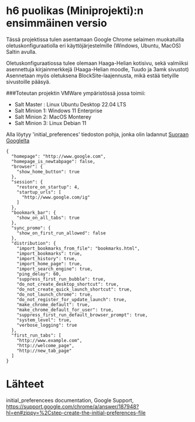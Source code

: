 # h6 puolikas (Miniprojekti):n ensimmäinen versio
Tässä projektissa tulen asentamaan Google Chrome selaimen muokatuilla oletuskonfiguraatiolla eri käyttöjärjestelmille (Windows, Ubuntu, MacOS) Saltin avulla.

Oletuskonfiguraatiossa tulee olemaan Haaga-Helian kotisivu, sekä valmiiksi asennettuja kirjainmerkkejä (Haaga-Helian moodle, Tuudo ja 3amk sivustot) Asennetaan myös oletuksena BlockSite-laajennusta, mikä estää
tietyille sivustoille pääsyä.

###Toteutan projektin VMWare ympäristössä jossa toimii:

- Salt Master : Linux Ubuntu Desktop 22.04 LTS
- Salt Minion 1: Windows 11 Enterprise
- Salt Minion 2: MacOS Monterey
- Salt Minion 3: Linux Debian 11


Alla löytyy 'initial_preferences' tiedoston pohja, jonka olin ladannut <a href=https://storage.googleapis.com/support-kms-prod/Y2dvgj4vUhoxiiLqzWmhjpLW3b3rBaLWuW8L> Suoraan Googlelta </a>

    {
      "homepage": "http://www.google.com",
      "homepage_is_newtabpage": false,
      "browser": {
        "show_home_button": true
      },
      "session": {
        "restore_on_startup": 4,
        "startup_urls": [
          "http://www.google.com/ig"
        ]
      },
      "bookmark_bar": {
        "show_on_all_tabs": true
      },
      "sync_promo": {
        "show_on_first_run_allowed": false
      },
      "distribution": {
        "import_bookmarks_from_file": "bookmarks.html",
        "import_bookmarks": true,
        "import_history": true,
        "import_home_page": true,
        "import_search_engine": true,
        "ping_delay": 60,
        "suppress_first_run_bubble": true,
        "do_not_create_desktop_shortcut": true,
        "do_not_create_quick_launch_shortcut": true,
        "do_not_launch_chrome": true,
        "do_not_register_for_update_launch": true,
        "make_chrome_default": true,
        "make_chrome_default_for_user": true,
        "suppress_first_run_default_browser_prompt": true,
        "system_level": true,
        "verbose_logging": true
      },
      "first_run_tabs": [
        "http://www.example.com",
        "http://welcome_page",
        "http://new_tab_page"
      ]
    }


# Lähteet
initial_preferencees documentation, Google Support, https://support.google.com/chrome/a/answer/187948?hl=en#zippy=%2Cstep-create-the-initial-preferences-file
